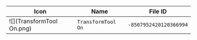 | Icon | Name | File ID |
| ---  | ---  | ---     |
| ![](TransformTool On.png) | `TransformTool On` | `-8507952420120366994` |
